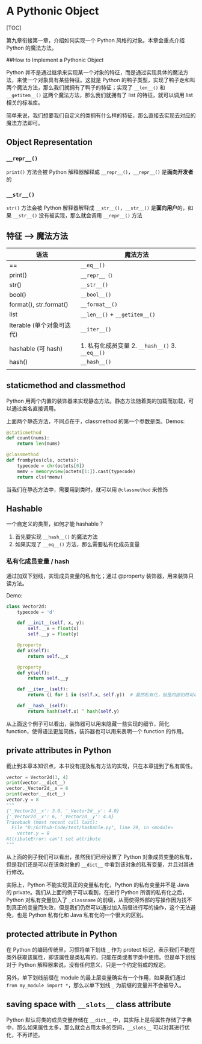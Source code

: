 # A Pythonic Object

[TOC]

第九章衔接第一章，介绍如何实现一个 Python 风格的对象。本章会重点介绍 Python 的魔法方法。

##How to Implement a Pythonic Object

Python 并不是通过继承来实现某一个对象的特征，而是通过实现具体的魔法方法，来使一个对象具有某些特征。这就是 Python 的鸭子类型，实现了鸭子走和叫两个魔法方法，那么我们就拥有了鸭子的特征；实现了 `__len__()` 和 `__getitem__()` 这两个魔法方法，那么我们就拥有了 list 的特征，就可以调用 list 相关的标准库。

简单来说，我们想要我们自定义的类拥有什么样的特征，那么直接去实现去对应的魔法方法即可。

## Object Representation

### `__repr__()`

`print()` 方法会被 Python 解释器解释成 `__repr__()`，`__repr__()` 是**面向开发者**的

### `__str__()`

`str()` 方法会被 Python 解释器解释成 `__str__()`，`__str__()` 是**面向用户**的，如果 `__str__()` 没有被实现，那么就会调用 `__repr__()` 方法

## 特征 ——> 魔法方法

| 语法                      | 魔法方法                                        |
| ------------------------- | ----------------------------------------------- |
| ==                        | `__eq__()`                                      |
| print()                   | `__repr__（）`                                  |
| str()                     | `__str__()`                                     |
| bool()                    | `__bool__()`                                    |
| format(), str.format()    | `__format__()`                                  |
| list                      | `__len__()` + `__getitem__()`                   |
| Iterable (单个对象可迭代) | `__iter__()`                                    |
| hashable (可 hash)        | 1. 私有化成员变量 2. `__hash__()` 3. `__eq__()` |
| hash()                    | `__hash__()`                                    |
|                           |                                                 |

## staticmethod and classmethod

Python 用两个内置的装饰器来实现静态方法。静态方法随着类的加载而加载，可以通过类名直接调用。

上面两个静态方法，不同点在于，classmethod 的第一个参数是类。Demos:

```Python
@staticmethod
def count(nums):
    return len(nums)

@classmethod
def frombytes(cls, octets):
    typecode = chr(octets[0])
    memv = memoryview(octets[1:]).cast(typecode)
    return cls(*memv)
```

当我们在静态方法中，需要用到类时，就可以用 `@classmethod` 来修饰

## Hashable

一个自定义的类型，如何才能 hashable？

1. 首先要实现 `__hash__()` 的魔法方法
2. 如果实现了 `__eq__()` 方法，那么需要私有化成员变量

### 私有化成员变量 / hash

通过加双下划线，实现成员变量的私有化；通过 @property 装饰器，用来装饰只读方法。

Demo:

```Python
class Vector2d:
    typecode = 'd'

    def __init__(self, x, y):
        self.__x = float(x)
        self.__y = float(y)

    @property
    def x(self):
        return self.__x

    @property
    def y(self):
        return self.__y

    def __iter__(self):
        return (i for i in (self.x, self.y))  # 虽然私有化，但是内部仍然可以直接通过 self.x, self.y 调用

    def __hash__(self):
        return hash(self.x) ^ hash(self.y)
```

从上面这个例子可以看出，装饰器可以用来隐藏一些实现的细节，简化 function，使得语法更加简练，装饰器也可以用来表明一个 function 的作用。

## private attributes in Python

截止到本章本知识点，本书没有提及私有方法的实现，只在本章提到了私有属性。

```Python
vector = Vector2d(3, 4)
print(vector.__dict__)
vector._Vector2d__x = 6
print(vector.__dict__)
vector.y = 8
"""
{'_Vector2d__x': 3.0, '_Vector2d__y': 4.0}
{'_Vector2d__x': 6, '_Vector2d__y': 4.0}
Traceback (most recent call last):
  File "D:/Github-Code/test/hashable.py", line 29, in <module>
    vector.y = 8
AttributeError: can't set attribute
"""
```

从上面的例子我们可以看出，虽然我们已经设置了 Python 对象成员变量的私有，但是我们还是可以在该类对象的 `__dict__` 中看到该对象的私有变量，并且对其进行修改。

实际上，Python 不能实现真正的变量私有化，Python 的私有变量并不是 Java 的 private。我们从上面的例子可以看到，在进行 Python 所谓的私有化之后，Python 对私有变量加入了 `_classname` 的前缀，从而使得外部的写操作因为找不到真正的变量而失效，但是我们仍然可以通过加入前缀进行写的操作，这个无法避免，也是 Python 私有化和 Java 私有化的一个很大的区别。

## protected attribute in Python 

在 Python 的编码传统里，习惯将单下划线 `_` 作为 protect 标记，表示我们不能在类外获取该属性，即该属性是类私有的，只能在类或者字类中使用。但是单下划线对于 Python 解释器来说，没有任何意义，只是一个约定俗成的规定。

另外，单下划线前缀在 module 的最上层变量确实有一个作用，如果我们通过 `from my_module import *`，那么以单下划线 `_` 为前缀的变量并不会被导入。

## saving space with `__slots__` class attribute

Python 默认将类的成员变量存储在 `__dict__` 中，其实际上是将属性存储了字典中，那么如果属性太多，那么就会占用太多的空间，`__slots__` 可以对其进行优化，不再详述。